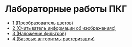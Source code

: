 # Лабораторные работы ПКГ 
- [1 (Преобразователь цветов)](https://github.com/ranopashec/color-converter)
- [2 (Считыватель информации об изображениях)](https://github.com/ranopashec/image-info-reader)
- [3 (Наложение фильтров)](https://github.com/ranopashec/image-filter)
- [4 (Базовые алгоритмы растеризации)](https://github.com/ranopashec/basic-raster-algorithms)

